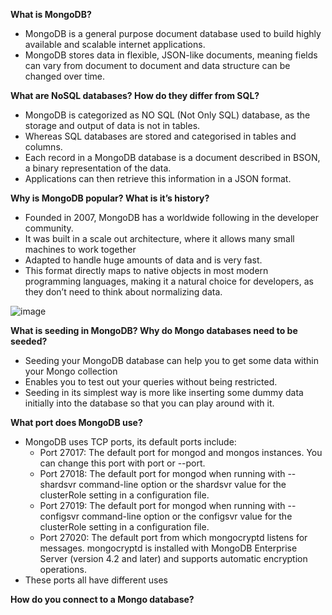 **What is MongoDB?**
- MongoDB is a general purpose document database used to build highly available and scalable internet applications.
- MongoDB stores data in flexible, JSON-like documents, meaning fields can vary from document to document and data structure can be changed over time.

**What are NoSQL databases? How do they differ from SQL?**
- MongoDB is categorized as NO SQL (Not Only SQL) database, as the storage and output of data is not in tables.
- Whereas SQL databases are stored and categorised in tables and columns.
- Each record in a MongoDB database is a document described in BSON, a binary representation of the data.
- Applications can then retrieve this information in a JSON format.

**Why is MongoDB popular? What is it’s history?**
- Founded in 2007, MongoDB has a worldwide following in the developer community. 
- It was built in a scale out architecture, where it allows many small machines to work together
- Adapted to handle huge amounts of data and is very fast.
- This format directly maps to native objects in most modern programming languages, making it a natural choice for developers, as they don’t need to think about normalizing data.

![image](https://user-images.githubusercontent.com/129324316/233049386-9b8686e4-9aa7-4a89-8358-92895eec084e.png)


**What is seeding in MongoDB? Why do Mongo databases need to be seeded?**
- Seeding your MongoDB database can help you to get some data within your Mongo collection
- Enables you to test out your queries without being restricted. 
- Seeding in its simplest way is more like inserting some dummy data initially into the database so that you can play around with it.

**What port does MongoDB use?**

- MongoDB uses TCP ports, its default ports include:
  - Port 27017: The default port for mongod and mongos instances. You can change this port with port or --port.
  - Port 27018: The default port for mongod when running with --shardsvr command-line option or the shardsvr value for the clusterRole setting in a configuration file.
  - Port 27019: The default port for mongod when running with --configsvr command-line option or the configsvr value for the clusterRole setting in a configuration file.
  - Port 27020: The default port from which mongocryptd listens for messages. mongocryptd is installed with MongoDB Enterprise Server (version 4.2 and later) and supports automatic encryption operations.
- These ports all have different uses

**How do you connect to a Mongo database?**
